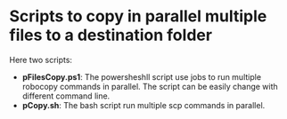 <properties
   pageTitle="scripts to copy in parallel multiple files to a destination folder"
   description="scripts to copy in parallel multiple files to a destination folder"
   services=""
   documentationCenter="na"
   authors="fabferri"
   manager=""
   editor=""/>

<tags
   ms.service="Configuration-Example-Azure"
   ms.devlang="na"
   ms.topic="article"
   ms.tgt_pltfrm="Windows"
   ms.workload="na"
   ms.date="12/06/2017"
   ms.author="fabferri" />

#  Scripts to copy in parallel multiple files to a destination folder
Here two scripts:

- **pFilesCopy.ps1**: The powersheshll script use jobs to run multiple robocopy commands in parallel. The script can be easily change with different command line.
- **pCopy.sh**: The bash script run multiple scp commands in parallel.


<!--Image References-->

<!--Link References-->



